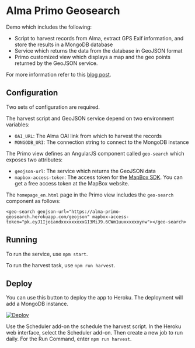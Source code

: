 # Alma Primo Geosearch
 
 Demo which includes the following:
 * Script to harvest records from Alma, extract GPS Exif information, and store the results in a MongoDB database
 * Service which returns the data from the database in GeoJSON format
 * Primo customized view which displays a map and the geo points returned by the GeoJSON service.
 
For more information refer to this [blog post](https://developers.exlibrisgroup.com/blog/implement-a-geo-search-widget-in-primo/).

## Configuration
Two sets of configuration are required. 

The harvest script and GeoJSON service depend on two environment variables:
* `OAI_URL`: The Alma OAI link from which to harvest the records
* `MONGODB_URI`: The connection string to connect to the MongoDB instance

The Primo view defines an AngularJS component called `geo-search` which exposes two attributes:
* `geojson-url`: The service which returns the GeoJSON data
* `mapbox-access-token`: The access token for the [MapBox SDK](https://mapbox.com). You can get a free access token at the MapBox website.

The `homepage_en.html` page in the Primo view includes the `geo-search` component as follows:
```
<geo-search geojson-url="https://alma-primo-geosearch.herokuapp.com/geojson" mapbox-access-token="pk.eyJ1IjoiandxxxxxxxxxGI3MiJ9.6CWm1uuxxxxxxynw"></geo-search>
```

## Running
To run the service, use `npm start`.

To run the harvest task, use `npm run harvest`.

## Deploy
You can use this button to deploy the app to Heroku. The deployment will add a MongoDB instance.

[![Deploy](https://www.herokucdn.com/deploy/button.svg)](https://heroku.com/deploy)

Use the Scheduler add-on the schedule the harvest script. In the Heroku web interface, select the Scheduler add-on. Then create a new job to run daily. For the Run Command, enter `npm run harvest`.
